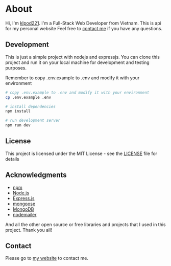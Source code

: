 # About

Hi, I'm [klpod221](https://klpod221.github.io). I'm a Full-Stack Web Developer from Vietnam.
This is api for my personal website
Feel free to [contact me](https://klpod221.github.io/#contact) if you have any questions.

## Development

This is just a simple project with nodejs and expressjs. You can clone this project and run it on your local machine for development and testing purposes.

Remember to copy .env.example to .env and modify it with your environment

```bash
# copy .env.example to .env and modify it with your environment
cp .env.example .env

# install dependencies
npm install

# run development server
npm run dev
```

## License

This project is licensed under the MIT License - see the [LICENSE](LICENSE) file for details

## Acknowledgments

- [npm](https://www.npmjs.com/)
- [Node.js](https://nodejs.org/)
- [Express.js](https://expressjs.com/)
- [mongoose](https://mongoosejs.com/)
- [MongoDB](https://www.mongodb.com/)
- [nodemailer](https://nodemailer.com/about/)

And all the other open source or free libraries and projects that I used in this project. Thank you all!

## Contact

Please go to [my website](https://klpod221.github.io/#contact) to contact me.
